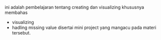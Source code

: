 ini adalah pembelajaran tentang creating dan visualizing khususnya membahas

- visualizing
- hadling missing value
disertai mini project yang mangacu pada materi tersebut.
